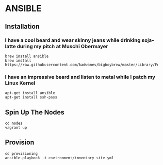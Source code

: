 # ANSIBLE

## Installation

### I have a cool beard and wear skinny jeans while drinking soja-latte during my pitch at Muschi Obermayer

    brew install ansible
    brew install https://raw.githubusercontent.com/kadwanev/bigboybrew/master/Library/Formula/sshpass.rb
    
### I have an impressive beard and listen to metal while I patch my Linux Kernel    
    
    apt-get install ansible 
    apt-get install ssh-pass
    
## Spin Up The Nodes

    cd nodes
    vagrant up
    
## Provision
    
    cd provisioning
    ansible-playbook -i environment/inventory site.yml
    
    
